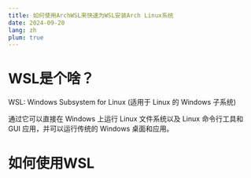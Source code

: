 ```yaml
---
title: 如何使用ArchWSL来快速为WSL安装Arch Linux系统
date: 2024-09-20
lang: zh
plum: true
---
```


# WSL是个啥？

WSL: Windows Subsystem for Linux (适用于 Linux 的 Windows 子系统)

通过它可以直接在 Windows 上运行 Linux 文件系统以及 Linux 命令行工具和 GUI 应用，并可以运行传统的 Windows 桌面和应用。

# 如何使用WSL